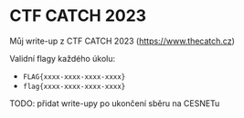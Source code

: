 # CTF CATCH 2023
Můj write-up z CTF CATCH 2023 (https://www.thecatch.cz)

Validní flagy každého úkolu:
- `FLAG{xxxx-xxxx-xxxx-xxxx}`
- `flag{xxxx-xxxx-xxxx-xxxx}`

TODO: přidat write-upy po ukončení sběru na CESNETu
